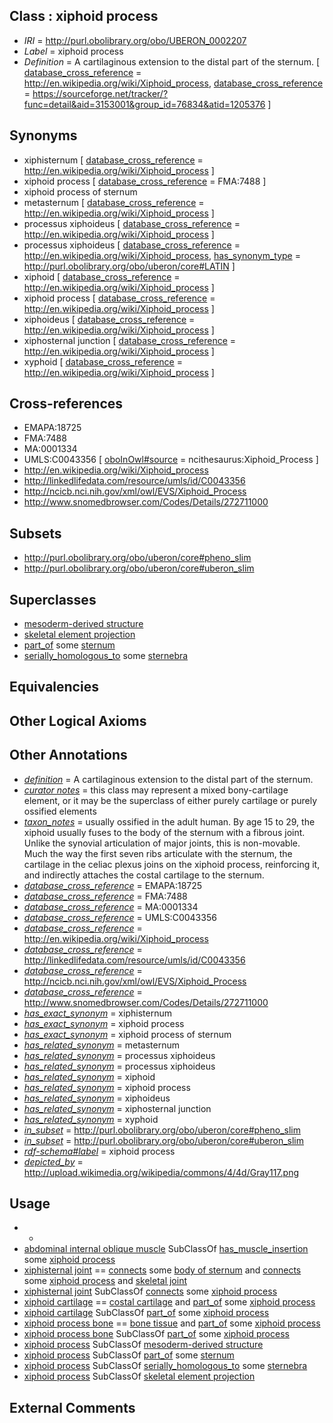 
## Class : xiphoid process

 * *IRI* = http://purl.obolibrary.org/obo/UBERON_0002207
 * *Label* = xiphoid process
 * *Definition* = A cartilaginous extension to the distal part of the sternum. [ [database_cross_reference](../../ef/oboInOwl#hasDbXref.md) = http://en.wikipedia.org/wiki/Xiphoid_process, [database_cross_reference](../../ef/oboInOwl#hasDbXref.md) = https://sourceforge.net/tracker/?func=detail&aid=3153001&group_id=76834&atid=1205376 ]

## Synonyms

 * xiphisternum [ [database_cross_reference](../../ef/oboInOwl#hasDbXref.md) = http://en.wikipedia.org/wiki/Xiphoid_process ]
 * xiphoid process [ [database_cross_reference](../../ef/oboInOwl#hasDbXref.md) = FMA:7488 ]
 * xiphoid process of sternum
 * metasternum [ [database_cross_reference](../../ef/oboInOwl#hasDbXref.md) = http://en.wikipedia.org/wiki/Xiphoid_process ]
 * processus xiphoideus [ [database_cross_reference](../../ef/oboInOwl#hasDbXref.md) = http://en.wikipedia.org/wiki/Xiphoid_process ]
 * processus xiphoideus [ [database_cross_reference](../../ef/oboInOwl#hasDbXref.md) = http://en.wikipedia.org/wiki/Xiphoid_process, [has_synonym_type](../../pe/oboInOwl#hasSynonymType.md) = http://purl.obolibrary.org/obo/uberon/core#LATIN ]
 * xiphoid [ [database_cross_reference](../../ef/oboInOwl#hasDbXref.md) = http://en.wikipedia.org/wiki/Xiphoid_process ]
 * xiphoid process [ [database_cross_reference](../../ef/oboInOwl#hasDbXref.md) = http://en.wikipedia.org/wiki/Xiphoid_process ]
 * xiphoideus [ [database_cross_reference](../../ef/oboInOwl#hasDbXref.md) = http://en.wikipedia.org/wiki/Xiphoid_process ]
 * xiphosternal junction [ [database_cross_reference](../../ef/oboInOwl#hasDbXref.md) = http://en.wikipedia.org/wiki/Xiphoid_process ]
 * xyphoid [ [database_cross_reference](../../ef/oboInOwl#hasDbXref.md) = http://en.wikipedia.org/wiki/Xiphoid_process ]

## Cross-references

 * EMAPA:18725
 * FMA:7488
 * MA:0001334
 * UMLS:C0043356 [ [oboInOwl#source](../../ce/oboInOwl#source.md) = ncithesaurus:Xiphoid_Process ]
 * http://en.wikipedia.org/wiki/Xiphoid_process
 * http://linkedlifedata.com/resource/umls/id/C0043356
 * http://ncicb.nci.nih.gov/xml/owl/EVS/Xiphoid_Process
 * http://www.snomedbrowser.com/Codes/Details/272711000

## Subsets

 * http://purl.obolibrary.org/obo/uberon/core#pheno_slim
 * http://purl.obolibrary.org/obo/uberon/core#uberon_slim

## Superclasses

 * [mesoderm-derived structure](../../UBERON/20/UBERON_0004120.md)
 * [skeletal element projection](../../UBERON/00/UBERON_4100000.md)
 * [part_of](../../BFO/50/BFO_0000050.md) some [sternum](../../UBERON/75/UBERON_0000975.md)
 * [serially_homologous_to](../../RO/59/RO_0002159.md) some [sternebra](../../UBERON/08/UBERON_0002208.md)

## Equivalencies


## Other Logical Axioms


## Other Annotations

 * *[definition](../../IAO/15/IAO_0000115.md)* = A cartilaginous extension to the distal part of the sternum.
 * *[curator notes](../../IAO/32/IAO_0000232.md)* = this class may represent a mixed bony-cartilage element, or it may be the superclass of either purely cartilage or purely ossified elements 
 * *[taxon_notes](../../UBPROP/08/UBPROP_0000008.md)* = usually ossified in the adult human. By age 15 to 29, the xiphoid usually fuses to the body of the sternum with a fibrous joint. Unlike the synovial articulation of major joints, this is non-movable. Much the way the first seven ribs articulate with the sternum, the cartilage in the celiac plexus joins on the xiphoid process, reinforcing it, and indirectly attaches the costal cartilage to the sternum.
 * *[database_cross_reference](../../ef/oboInOwl#hasDbXref.md)* = EMAPA:18725
 * *[database_cross_reference](../../ef/oboInOwl#hasDbXref.md)* = FMA:7488
 * *[database_cross_reference](../../ef/oboInOwl#hasDbXref.md)* = MA:0001334
 * *[database_cross_reference](../../ef/oboInOwl#hasDbXref.md)* = UMLS:C0043356
 * *[database_cross_reference](../../ef/oboInOwl#hasDbXref.md)* = http://en.wikipedia.org/wiki/Xiphoid_process
 * *[database_cross_reference](../../ef/oboInOwl#hasDbXref.md)* = http://linkedlifedata.com/resource/umls/id/C0043356
 * *[database_cross_reference](../../ef/oboInOwl#hasDbXref.md)* = http://ncicb.nci.nih.gov/xml/owl/EVS/Xiphoid_Process
 * *[database_cross_reference](../../ef/oboInOwl#hasDbXref.md)* = http://www.snomedbrowser.com/Codes/Details/272711000
 * *[has_exact_synonym](../../ym/oboInOwl#hasExactSynonym.md)* = xiphisternum
 * *[has_exact_synonym](../../ym/oboInOwl#hasExactSynonym.md)* = xiphoid process
 * *[has_exact_synonym](../../ym/oboInOwl#hasExactSynonym.md)* = xiphoid process of sternum
 * *[has_related_synonym](../../ym/oboInOwl#hasRelatedSynonym.md)* = metasternum
 * *[has_related_synonym](../../ym/oboInOwl#hasRelatedSynonym.md)* = processus xiphoideus
 * *[has_related_synonym](../../ym/oboInOwl#hasRelatedSynonym.md)* = processus xiphoideus
 * *[has_related_synonym](../../ym/oboInOwl#hasRelatedSynonym.md)* = xiphoid
 * *[has_related_synonym](../../ym/oboInOwl#hasRelatedSynonym.md)* = xiphoid process
 * *[has_related_synonym](../../ym/oboInOwl#hasRelatedSynonym.md)* = xiphoideus
 * *[has_related_synonym](../../ym/oboInOwl#hasRelatedSynonym.md)* = xiphosternal junction
 * *[has_related_synonym](../../ym/oboInOwl#hasRelatedSynonym.md)* = xyphoid
 * *[in_subset](../../et/oboInOwl#inSubset.md)* = http://purl.obolibrary.org/obo/uberon/core#pheno_slim
 * *[in_subset](../../et/oboInOwl#inSubset.md)* = http://purl.obolibrary.org/obo/uberon/core#uberon_slim
 * *[rdf-schema#label](../../el/rdf-schema#label.md)* = xiphoid process
 * *[depicted_by](../../depicted/by/depicted_by.md)* = http://upload.wikimedia.org/wikipedia/commons/4/4d/Gray117.png

## Usage

 * -
 * [abdominal internal oblique muscle](../../UBERON/54/UBERON_0005454.md) SubClassOf [has_muscle_insertion](../../RO/73/RO_0002373.md) some [xiphoid process](../../UBERON/07/UBERON_0002207.md)
 * [xiphisternal joint](../../UBERON/24/UBERON_0011124.md) == [connects](../../RO/76/RO_0002176.md) some [body of sternum](../../UBERON/20/UBERON_0006820.md) and [connects](../../RO/76/RO_0002176.md) some [xiphoid process](../../UBERON/07/UBERON_0002207.md) and [skeletal joint](../../UBERON/82/UBERON_0000982.md)
 * [xiphisternal joint](../../UBERON/24/UBERON_0011124.md) SubClassOf [connects](../../RO/76/RO_0002176.md) some [xiphoid process](../../UBERON/07/UBERON_0002207.md)
 * [xiphoid cartilage](../../UBERON/30/UBERON_0006430.md) == [costal cartilage](../../UBERON/36/UBERON_0002236.md) and [part_of](../../BFO/50/BFO_0000050.md) some [xiphoid process](../../UBERON/07/UBERON_0002207.md)
 * [xiphoid cartilage](../../UBERON/30/UBERON_0006430.md) SubClassOf [part_of](../../BFO/50/BFO_0000050.md) some [xiphoid process](../../UBERON/07/UBERON_0002207.md)
 * [xiphoid process bone](../../UBERON/31/UBERON_0006431.md) == [bone tissue](../../UBERON/81/UBERON_0002481.md) and [part_of](../../BFO/50/BFO_0000050.md) some [xiphoid process](../../UBERON/07/UBERON_0002207.md)
 * [xiphoid process bone](../../UBERON/31/UBERON_0006431.md) SubClassOf [part_of](../../BFO/50/BFO_0000050.md) some [xiphoid process](../../UBERON/07/UBERON_0002207.md)
 * [xiphoid process](../../UBERON/07/UBERON_0002207.md) SubClassOf [mesoderm-derived structure](../../UBERON/20/UBERON_0004120.md)
 * [xiphoid process](../../UBERON/07/UBERON_0002207.md) SubClassOf [part_of](../../BFO/50/BFO_0000050.md) some [sternum](../../UBERON/75/UBERON_0000975.md)
 * [xiphoid process](../../UBERON/07/UBERON_0002207.md) SubClassOf [serially_homologous_to](../../RO/59/RO_0002159.md) some [sternebra](../../UBERON/08/UBERON_0002208.md)
 * [xiphoid process](../../UBERON/07/UBERON_0002207.md) SubClassOf [skeletal element projection](../../UBERON/00/UBERON_4100000.md)

## External Comments


